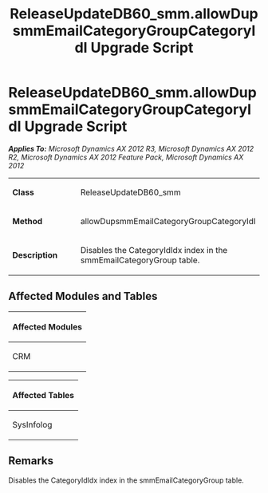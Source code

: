 ﻿---
title: ReleaseUpdateDB60_smm.allowDupsmmEmailCategoryGroupCategoryIdI Upgrade Script
TOCTitle: ReleaseUpdateDB60_smm.allowDupsmmEmailCategoryGroupCategoryIdI Upgrade Script
ms:assetid: 5df7efa4-8844-9eee-6488-1e2732260a60
ms:mtpsurl: https://msdn.microsoft.com/en-us/library/JJ719014(v=AX.60)
ms:contentKeyID: 49708554
ms.date: 05/18/2015
mtps_version: v=AX.60
---

# ReleaseUpdateDB60\_smm.allowDupsmmEmailCategoryGroupCategoryIdI Upgrade Script 


_**Applies To:** Microsoft Dynamics AX 2012 R3, Microsoft Dynamics AX 2012 R2, Microsoft Dynamics AX 2012 Feature Pack, Microsoft Dynamics AX 2012_

<table>
<colgroup>
<col style="width: 50%" />
<col style="width: 50%" />
</colgroup>
<tbody>
<tr class="odd">
<td><p><strong>Class</strong></p></td>
<td><p>ReleaseUpdateDB60_smm</p></td>
</tr>
<tr class="even">
<td><p><strong>Method</strong></p></td>
<td><p>allowDupsmmEmailCategoryGroupCategoryIdI</p></td>
</tr>
<tr class="odd">
<td><p><strong>Description</strong></p></td>
<td><p>Disables the CategoryIdIdx index in the smmEmailCategoryGroup table.</p></td>
</tr>
</tbody>
</table>


## Affected Modules and Tables

<table>
<colgroup>
<col style="width: 100%" />
</colgroup>
<thead>
<tr class="header">
<th><p>Affected Modules</p></th>
</tr>
</thead>
<tbody>
<tr class="odd">
<td><p>CRM</p></td>
</tr>
</tbody>
</table>


<table>
<colgroup>
<col style="width: 100%" />
</colgroup>
<thead>
<tr class="header">
<th><p>Affected Tables</p></th>
</tr>
</thead>
<tbody>
<tr class="odd">
<td><p>SysInfolog</p></td>
</tr>
</tbody>
</table>


## Remarks

Disables the CategoryIdIdx index in the smmEmailCategoryGroup table.

  


